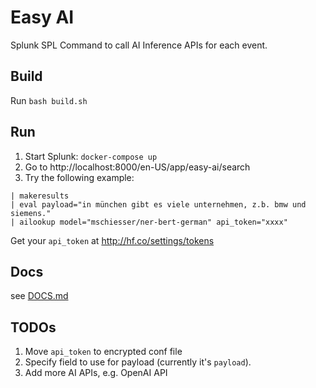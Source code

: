 # Easy AI

Splunk SPL Command to call AI Inference APIs for each event.

## Build

Run `bash build.sh`

## Run

1. Start Splunk: `docker-compose up`
2. Go to http://localhost:8000/en-US/app/easy-ai/search
3. Try the following example:

```
| makeresults
| eval payload="in münchen gibt es viele unternehmen, z.b. bmw und siemens."
| ailookup model="mschiesser/ner-bert-german" api_token="xxxx"
```

Get your `api_token` at http://hf.co/settings/tokens

## Docs

see [DOCS.md](./DOCS.md)

## TODOs

1. Move `api_token` to encrypted conf file
2. Specify field to use for payload (currently it's `payload`).
3. Add more AI APIs, e.g. OpenAI API
